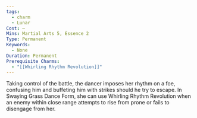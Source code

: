 ```yaml
---
tags:
  - charm
  - Lunar
Cost: —
Mins: Martial Arts 5, Essence 2
Type: Permanent
Keywords:
  - None
Duration: Permanent
Prerequisite Charms:
  - "[[Whirling Rhythm Revolution]]"
---
```

Taking control of the battle, the dancer imposes her rhythm on a foe, confusing him and buffeting him with strikes should he try to escape. In Swaying Grass Dance Form, she can use Whirling Rhythm Revolution when an enemy within close range attempts to rise from prone or fails to disengage from her.